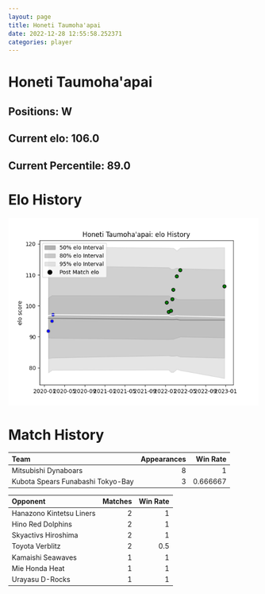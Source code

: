 ```yaml
---  
layout: page  
title: Honeti Taumoha'apai  
date: 2022-12-28 12:55:58.252371  
categories: player  
---
```

# Honeti Taumoha'apai

## Positions: W

## Current elo: 106.0

## Current Percentile: 89.0

# Elo History


![elo history](history_HonetiTaumoha'apai.png)
# Match History


| Team                              |   Appearances |   Win Rate |
|:----------------------------------|--------------:|-----------:|
| Mitsubishi Dynaboars              |             8 |   1        |
| Kubota Spears Funabashi Tokyo-Bay |             3 |   0.666667 |

| Opponent                 |   Matches |   Win Rate |
|:-------------------------|----------:|-----------:|
| Hanazono Kintetsu Liners |         2 |        1   |
| Hino Red Dolphins        |         2 |        1   |
| Skyactivs Hiroshima      |         2 |        1   |
| Toyota Verblitz          |         2 |        0.5 |
| Kamaishi Seawaves        |         1 |        1   |
| Mie Honda Heat           |         1 |        1   |
| Urayasu D-Rocks          |         1 |        1   |